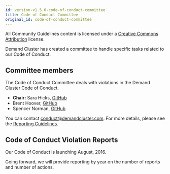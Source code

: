 ```yaml
---
id: version-v1.5.0-code-of-conduct-committee
title: Code of Conduct Committee
original_id: code-of-conduct-committee
---
```

    
All Community Guidelines content is licensed under a [Creative Commons Attribution](https://creativecommons.org/licenses/by/3.0/) license.

Demand Cluster has created a committee to handle specific tasks related to our Code of Conduct.

## Committee members

The Code of Conduct Committee deals with violations in the Demand Cluster Code of Conduct.

-   **Chair:** Sara Hicks, [GitHub](https://github.com/saralouhicks)
-   Brent Hoover, [GitHub](https://github.com/zenweasel)
-   Spencer Norman, [GitHub](https://github.com/spencern)

You can contact <conduct@demandcluster.com>. For more details, please see the [Reporting Guidelines](reporting-guide.md).

## Code of Conduct Violation Reports

Our Code of Conduct is launching August, 2016.

Going forward, we will provide reporting by year on the number of reports and number of actions.
